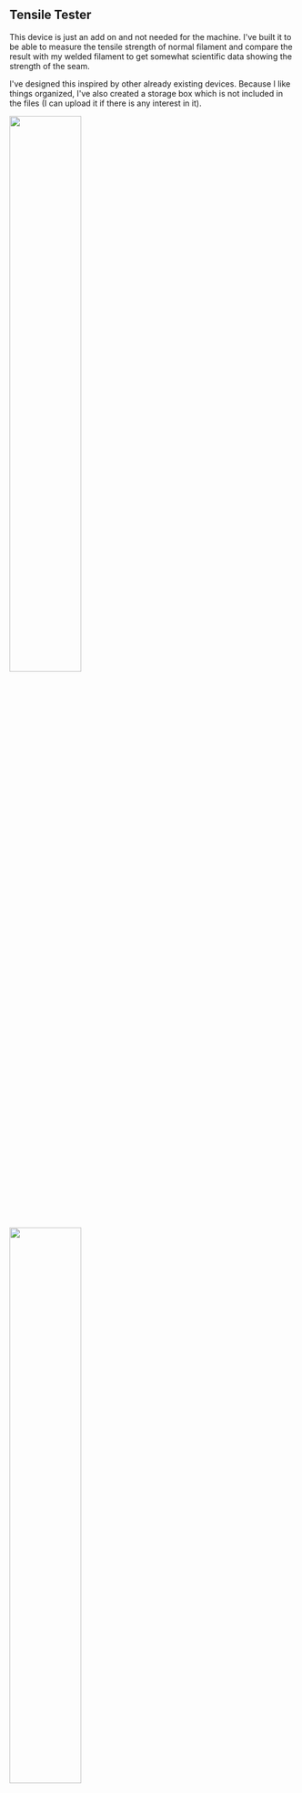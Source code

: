 ## Tensile Tester

This device is just an add on and not needed for the machine. I've built it to be able to measure the tensile strength of normal filament and compare the result with my welded filament to get somewhat scientific data showing the strength of the seam.

I've designed this inspired by other already existing devices. Because I like things organized, I've also created a storage box which is not included in the files (I can upload it if there is any interest in it).


<img src="https://github.com/Pierro55/REuse-Automatic-Filament-Welding-Machine/blob/main/Tensile%20Strength%20Tester/Images/IMG_3579.JPG" width=50% height=50%>   
<img src="https://github.com/Pierro55/REuse-Automatic-Filament-Welding-Machine/blob/main/Tensile%20Strength%20Tester/Images/IMG_3577.JPG" width=50% height=50%> 
<img src="https://github.com/Pierro55/REuse-Automatic-Filament-Welding-Machine/blob/main/Tensile%20Strength%20Tester/Images/Photo%2028-02-2020%2C%2011%2055%2021.jpg" width=50% height=50%>
<img src="https://github.com/Pierro55/REuse-Automatic-Filament-Welding-Machine/blob/main/Tensile%20Strength%20Tester/Images/Photo%2028-02-2020%2C%2011%2057%2052.jpg" width=50% height=50%> 
